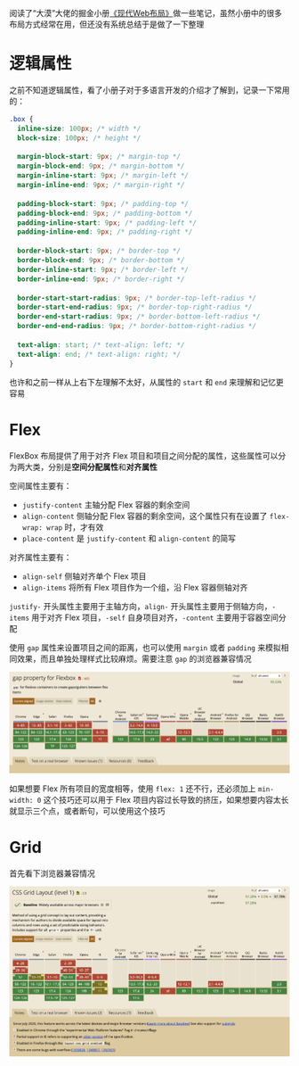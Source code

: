 ---
---

阅读了“大漠”大佬的掘金小册[《现代Web布局》](https://juejin.cn/book/7161370789680250917)做一些笔记，虽然小册中的很多布局方式经常在用，但还没有系统总结于是做了一下整理

# 逻辑属性

之前不知道逻辑属性，看了小册子对于多语言开发的介绍才了解到，记录一下常用的：

```css
.box {
  inline-size: 100px; /* width */
  block-size: 100px; /* height */

  margin-block-start: 9px; /* margin-top */
  margin-block-end: 9px; /* margin-bottom */
  margin-inline-start: 9px; /* margin-left */
  margin-inline-end: 9px; /* margin-right */

  padding-block-start: 9px; /* padding-top */
  padding-block-end: 9px; /* padding-bottom */
  padding-inline-start: 9px; /* padding-left */
  padding-inline-end: 9px; /* padding-right */

  border-block-start: 9px; /* border-top */
  border-block-end: 9px; /* border-bottom */
  border-inline-start: 9px; /* border-left */
  border-inline-end: 9px; /* border-right */

  border-start-start-radius: 9px; /* border-top-left-radius */
  border-start-end-radius: 9px; /* border-top-right-radius */
  border-end-start-radius: 9px; /* border-bottom-left-radius */
  border-end-end-radius: 9px; /* border-bottom-right-radius */

  text-align: start; /* text-align: left; */
  text-align: end; /* text-align: right; */
}
```

也许和之前一样从上右下左理解不太好，从属性的 `start` 和 `end` 来理解和记忆更容易

# Flex

FlexBox 布局提供了用于对齐 Flex 项目和项目之间分配的属性，这些属性可以分为两大类，分别是**空间分配属性**和**对齐属性**

空间属性主要有：
* `justify-content` 主轴分配 Flex 容器的剩余空间
* `align-content` 侧轴分配 Flex 容器的剩余空间，这个属性只有在设置了 `flex-wrap: wrap` 时，才有效
* `place-content` 是 `justify-content` 和 `align-content` 的简写

对齐属性主要有：
* `align-self` 侧轴对齐单个 Flex 项目
* `align-items` 将所有 Flex 项目作为一个组，沿 Flex 容器侧轴对齐

`justify-` 开头属性主要用于主轴方向，`align-` 开头属性主要用于侧轴方向，`-items` 用于对齐 Flex 项目，`-self` 自身项目对齐，`-content` 主要用于容器空间分配

使用 `gap` 属性来设置项目之间的距离，也可以使用 `margin` 或者 `padding` 来模拟相同效果，而且单独处理样式比较麻烦。需要注意 `gap` 的浏览器兼容情况

![flexbox 属性](./assets/css-layout/1.png)

如果想要 Flex 所有项目的宽度相等，使用 `flex: 1` 还不行，还必须加上 `min-width: 0` 这个技巧还可以用于 Flex 项目内容过长导致的挤压，如果想要内容太长就显示三个点，或者断句，可以使用这个技巧

# Grid

首先看下浏览器兼容情况

![flexbox 属性](./assets/css-layout/2.png)
